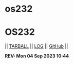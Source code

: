# os232
# OS232

|| [TARBALL](https://humama.github.io/os232/SandBox/cbkadal.tar.xz) || [LOG](https://humama.github.io/os232/TXT/mylog.txt) || [GitHub](https://github.com/humama/os232/) ||

**REV: Mon 04 Sep 2023 10:44**
